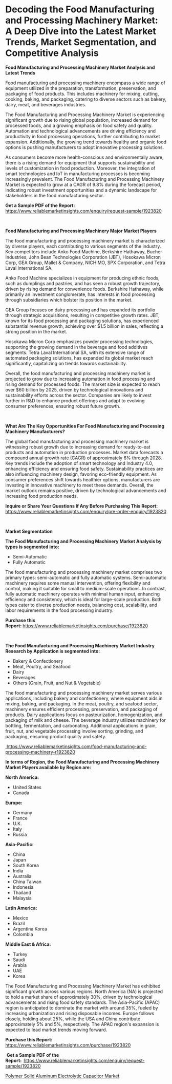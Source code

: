 <p><h1>Decoding the Food Manufacturing and Processing Machinery Market: A Deep Dive into the Latest Market Trends, Market Segmentation, and Competitive Analysis</h1></p><p><strong>Food Manufacturing and Processing Machinery Market Analysis and Latest Trends</strong></p>
<p><p>Food manufacturing and processing machinery encompass a wide range of equipment utilized in the preparation, transformation, preservation, and packaging of food products. This includes machinery for mixing, cutting, cooking, baking, and packaging, catering to diverse sectors such as bakery, dairy, meat, and beverages industries. </p><p>The Food Manufacturing and Processing Machinery Market is experiencing significant growth due to rising global population, increased demand for processed foods, and a growing emphasis on food safety and quality. Automation and technological advancements are driving efficiency and productivity in food processing operations, further contributing to market expansion. Additionally, the growing trend towards healthy and organic food options is pushing manufacturers to adopt innovative processing solutions.</p><p>As consumers become more health-conscious and environmentally aware, there is a rising demand for equipment that supports sustainability and levels of customization in food production. Moreover, the integration of smart technologies and IoT in manufacturing processes is becoming increasingly prevalent. The Food Manufacturing and Processing Machinery Market is expected to grow at a CAGR of 9.8% during the forecast period, indicating robust investment opportunities and a dynamic landscape for stakeholders in the food manufacturing sector.</p></p>
<p><strong>Get a Sample PDF of the Report:&nbsp;</strong> <a href="https://www.reliablemarketinsights.com/enquiry/request-sample/1923820?utm_campaign=2179&utm_medium=2&utm_source=Github&utm_content=ia&utm_term=28032025&utm_id=food-manufacturing-and-processing-machinery">https://www.reliablemarketinsights.com/enquiry/request-sample/1923820</a></p>
<p>&nbsp;</p>
<p><strong>Food Manufacturing and Processing Machinery Major Market Players</strong></p>
<p><p>The food manufacturing and processing machinery market is characterized by diverse players, each contributing to various segments of the industry. Key competitors include Anko Food Machine, Berkshire Hathaway, Bucher Industries, John Bean Technologies Corporation (JBT), Hosokawa Micron Corp, GEA Group, Mallet & Company, NICHIMO, SPX Corporation, and Tetra Laval International SA.</p><p>Anko Food Machine specializes in equipment for producing ethnic foods, such as dumplings and pastries, and has seen a robust growth trajectory, driven by rising demand for convenience foods. Berkshire Hathaway, while primarily an investment conglomerate, has interests in food processing through subsidiaries which bolster its position in the market.</p><p>GEA Group focuses on dairy processing and has expanded its portfolio through strategic acquisitions, resulting in competitive growth rates. JBT, known for its food processing and packaging solutions, has experienced substantial revenue growth, achieving over $1.5 billion in sales, reflecting a strong position in the market.</p><p>Hosokawa Micron Corp emphasizes powder processing technologies, supporting the growing demand in the beverage and food additives segments. Tetra Laval International SA, with its extensive range of automated packaging solutions, has expanded its global market reach significantly, capitalizing on trends towards sustainability.</p><p>Overall, the food manufacturing and processing machinery market is projected to grow due to increasing automation in food processing and rising demand for processed foods. The market size is expected to reach over $60 billion by 2025, driven by technological innovations and sustainability efforts across the sector. Companies are likely to invest further in R&D to enhance product offerings and adapt to evolving consumer preferences, ensuring robust future growth.</p></p>
<p>&nbsp;</p>
<p><strong>What Are The Key Opportunities For Food Manufacturing and Processing Machinery Manufacturers?</strong></p>
<p><p>The global food manufacturing and processing machinery market is witnessing robust growth due to increasing demand for ready-to-eat products and automation in production processes. Market data forecasts a compound annual growth rate (CAGR) of approximately 6% through 2028. Key trends include the adoption of smart technology and Industry 4.0, enhancing efficiency and ensuring food safety. Sustainability practices are also influencing machinery design, favoring eco-friendly equipment. As consumer preferences shift towards healthier options, manufacturers are investing in innovative machinery to meet these demands. Overall, the market outlook remains positive, driven by technological advancements and increasing food production needs.</p></p>
<p><strong>Inquire or Share Your Questions If Any Before Purchasing This Report:</strong> <a href="https://www.reliablemarketinsights.com/enquiry/pre-order-enquiry/1923820?utm_campaign=2179&utm_medium=2&utm_source=Github&utm_content=ia&utm_term=28032025&utm_id=food-manufacturing-and-processing-machinery">https://www.reliablemarketinsights.com/enquiry/pre-order-enquiry/1923820</a></p>
<p>&nbsp;</p>
<p><strong>Market Segmentation</strong></p>
<p><strong>The Food Manufacturing and Processing Machinery Market Analysis by types is segmented into:</strong></p>
<p><ul><li>Semi-Automatic</li><li>Fully Automatic</li></ul></p>
<p><p>The food manufacturing and processing machinery market comprises two primary types: semi-automatic and fully automatic systems. Semi-automatic machinery requires some manual intervention, offering flexibility and control, making it suitable for small to medium-scale operations. In contrast, fully automatic machinery operates with minimal human input, enhancing efficiency and consistency, which is ideal for large-scale production. Both types cater to diverse production needs, balancing cost, scalability, and labor requirements in the food processing industry.</p></p>
<p><strong>Purchase this Report:&nbsp;</strong><a href="https://www.reliablemarketinsights.com/purchase/1923820?utm_campaign=2179&utm_medium=2&utm_source=Github&utm_content=ia&utm_term=28032025&utm_id=food-manufacturing-and-processing-machinery">https://www.reliablemarketinsights.com/purchase/1923820</a></p>
<p>&nbsp;</p>
<p><strong>The Food Manufacturing and Processing Machinery Market Industry Research by Application is segmented into:</strong></p>
<p><ul><li>Bakery & Confectionery</li><li>Meat, Poultry, and Seafood</li><li>Dairy</li><li>Beverages</li><li>Others (Grain, Fruit, and Nut & Vegetable)</li></ul></p>
<p><p>The food manufacturing and processing machinery market serves various applications, including bakery and confectionery, where equipment aids in mixing, baking, and packaging. In the meat, poultry, and seafood sector, machinery ensures efficient processing, preservation, and packaging of products. Dairy applications focus on pasteurization, homogenization, and packaging of milk and cheese. The beverage industry utilizes machinery for bottling, fermentation, and carbonating. Additional applications in grain, fruit, nut, and vegetable processing involve sorting, grinding, and packaging, ensuring product quality and safety.</p></p>
<p><a href="https://www.reliablemarketinsights.com/food-manufacturing-and-processing-machinery-r1923820?utm_campaign=2179&utm_medium=2&utm_source=Github&utm_content=ia&utm_term=28032025&utm_id=food-manufacturing-and-processing-machinery">&nbsp;https://www.reliablemarketinsights.com/food-manufacturing-and-processing-machinery-r1923820</a></p>
<p><strong>In terms of Region, the Food Manufacturing and Processing Machinery Market Players available by Region are:</strong></p>
<p>
    <p> <strong> North America: </strong>
        <ul>
            <li>United States</li>
            <li>Canada</li>
        </ul>
        </p> 
    <p> <strong> Europe: </strong>
        <ul>
            <li>Germany</li>
            <li>France</li>
            <li>U.K.</li>
            <li>Italy</li>
            <li>Russia</li>
        </ul>
        </p> 
    <p> <strong> Asia-Pacific: </strong>
        <ul>
            <li>China</li>
            <li>Japan</li>
            <li>South Korea</li>
            <li>India</li>
            <li>Australia</li>
            <li>China Taiwan</li>
            <li>Indonesia</li>
            <li>Thailand</li>
            <li>Malaysia</li>
        </ul>
        </p> 
    <p> <strong> Latin America: </strong>
        <ul>
            <li>Mexico</li>
            <li>Brazil</li>
            <li>Argentina Korea</li>
            <li>Colombia</li>
        </ul>
        </p> 
    <p> <strong> Middle East & Africa: </strong>
        <ul>
            <li>Turkey</li>
            <li>Saudi</li>
            <li>Arabia</li>
            <li>UAE</li>
            <li>Korea</li>
        </ul>
    </p>
    </p>
<p><p>The Food Manufacturing and Processing Machinery Market has exhibited significant growth across various regions. North America (NA) is projected to hold a market share of approximately 30%, driven by technological advancements and rising food safety standards. The Asia-Pacific (APAC) region is anticipated to dominate the market with around 35%, fueled by increasing urbanization and rising disposable incomes. Europe follows closely, holding about 25%, while the USA and China contribute approximately 5% and 5%, respectively. The APAC region's expansion is expected to lead market trends moving forward.</p></p>
<p><strong>Purchase this Report: </strong><a href="https://www.reliablemarketinsights.com/purchase/1923820?utm_campaign=2179&utm_medium=2&utm_source=Github&utm_content=ia&utm_term=28032025&utm_id=food-manufacturing-and-processing-machinery">https://www.reliablemarketinsights.com/purchase/1923820</a></p>
<p>&nbsp;<strong>Get a Sample PDF of the Report:&nbsp;&nbsp;</strong><a href="https://www.reliablemarketinsights.com/enquiry/request-sample/1923820?utm_campaign=2179&utm_medium=2&utm_source=Github&utm_content=ia&utm_term=28032025&utm_id=food-manufacturing-and-processing-machinery">https://www.reliablemarketinsights.com/enquiry/request-sample/1923820</a></p>
<p><strong></strong></p>
<p><p><a href="https://github.com/gerdabatiskzv9/Market-Research-Report-List-1/blob/main/polymer-solid-aluminum-electrolytic-capacitor-market.md?utm_campaign=2179&utm_medium=2&utm_source=Github&utm_content=ia&utm_term=28032025&utm_id=food-manufacturing-and-processing-machinery">Polymer Solid Aluminum Electrolytic Capacitor Market</a></p></p>